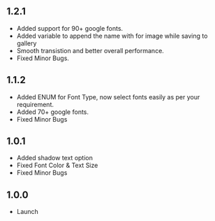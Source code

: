 ## 1.2.1
- Added support for 90+ google fonts.
- Added variable to append the name with for image while saving to gallery
- Smooth transistion and better overall performance.
- Fixed Minor Bugs.

## 1.1.2
- Added ENUM for Font Type, now select fonts easily as per your requirement.
- Added 70+ google fonts.
- Fixed Minor Bugs

## 1.0.1
- Added shadow text option
- Fixed Font Color & Text Size
- Fixed Minor Bugs

## 1.0.0
- Launch

